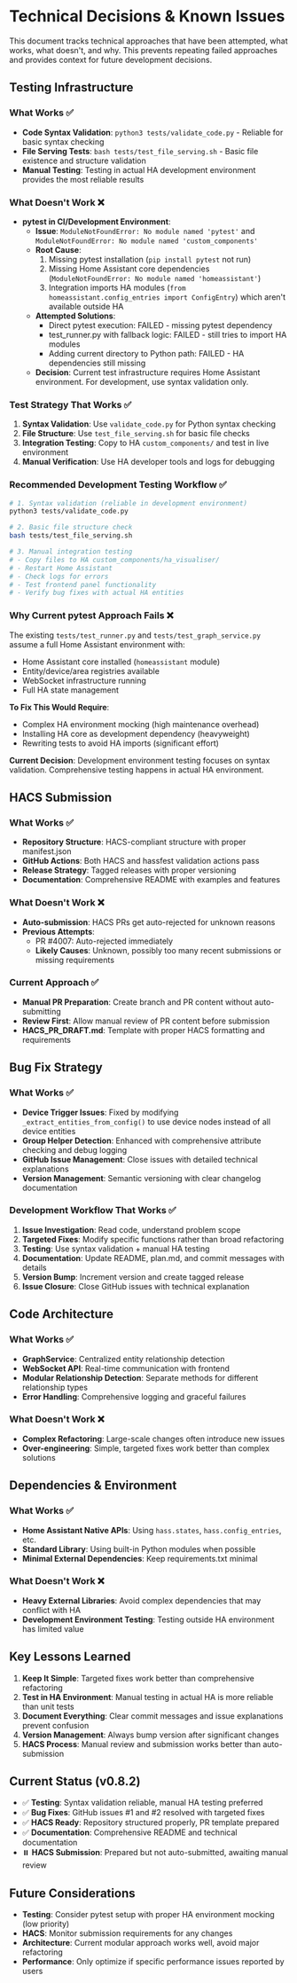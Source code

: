 # Technical Decisions & Known Issues

This document tracks technical approaches that have been attempted, what works, what doesn't, and why. This prevents repeating failed approaches and provides context for future development decisions.

## Testing Infrastructure

### What Works ✅
- **Code Syntax Validation**: `python3 tests/validate_code.py` - Reliable for basic syntax checking
- **File Serving Tests**: `bash tests/test_file_serving.sh` - Basic file existence and structure validation
- **Manual Testing**: Testing in actual HA development environment provides the most reliable results

### What Doesn't Work ❌
- **pytest in CI/Development Environment**: 
  - **Issue**: `ModuleNotFoundError: No module named 'pytest'` and `ModuleNotFoundError: No module named 'custom_components'`
  - **Root Cause**: 
    1. Missing pytest installation (`pip install pytest` not run)
    2. Missing Home Assistant core dependencies (`ModuleNotFoundError: No module named 'homeassistant'`)
    3. Integration imports HA modules (`from homeassistant.config_entries import ConfigEntry`) which aren't available outside HA
  - **Attempted Solutions**: 
    - Direct pytest execution: FAILED - missing pytest dependency
    - test_runner.py with fallback logic: FAILED - still tries to import HA modules
    - Adding current directory to Python path: FAILED - HA dependencies still missing
  - **Decision**: Current test infrastructure requires Home Assistant environment. For development, use syntax validation only.

### Test Strategy That Works ✅
1. **Syntax Validation**: Use `validate_code.py` for Python syntax checking
2. **File Structure**: Use `test_file_serving.sh` for basic file checks  
3. **Integration Testing**: Copy to HA `custom_components/` and test in live environment
4. **Manual Verification**: Use HA developer tools and logs for debugging

### Recommended Development Testing Workflow ✅
```bash
# 1. Syntax validation (reliable in development environment)
python3 tests/validate_code.py

# 2. Basic file structure check  
bash tests/test_file_serving.sh

# 3. Manual integration testing
# - Copy files to HA custom_components/ha_visualiser/
# - Restart Home Assistant
# - Check logs for errors
# - Test frontend panel functionality
# - Verify bug fixes with actual HA entities
```

### Why Current pytest Approach Fails ❌
The existing `tests/test_runner.py` and `tests/test_graph_service.py` assume a full Home Assistant environment with:
- Home Assistant core installed (`homeassistant` module)
- Entity/device/area registries available
- WebSocket infrastructure running
- Full HA state management

**To Fix This Would Require**:
- Complex HA environment mocking (high maintenance overhead)
- Installing HA core as development dependency (heavyweight)
- Rewriting tests to avoid HA imports (significant effort)

**Current Decision**: Development environment testing focuses on syntax validation. Comprehensive testing happens in actual HA environment.

## HACS Submission

### What Works ✅
- **Repository Structure**: HACS-compliant structure with proper manifest.json
- **GitHub Actions**: Both HACS and hassfest validation actions pass
- **Release Strategy**: Tagged releases with proper versioning
- **Documentation**: Comprehensive README with examples and features

### What Doesn't Work ❌
- **Auto-submission**: HACS PRs get auto-rejected for unknown reasons
- **Previous Attempts**: 
  - PR #4007: Auto-rejected immediately
  - **Likely Causes**: Unknown, possibly too many recent submissions or missing requirements

### Current Approach ✅
- **Manual PR Preparation**: Create branch and PR content without auto-submitting
- **Review First**: Allow manual review of PR content before submission
- **HACS_PR_DRAFT.md**: Template with proper HACS formatting and requirements

## Bug Fix Strategy

### What Works ✅
- **Device Trigger Issues**: Fixed by modifying `_extract_entities_from_config()` to use device nodes instead of all device entities
- **Group Helper Detection**: Enhanced with comprehensive attribute checking and debug logging
- **GitHub Issue Management**: Close issues with detailed technical explanations
- **Version Management**: Semantic versioning with clear changelog documentation

### Development Workflow That Works ✅
1. **Issue Investigation**: Read code, understand problem scope
2. **Targeted Fixes**: Modify specific functions rather than broad refactoring  
3. **Testing**: Use syntax validation + manual HA testing
4. **Documentation**: Update README, plan.md, and commit messages with details
5. **Version Bump**: Increment version and create tagged release
6. **Issue Closure**: Close GitHub issues with technical explanation

## Code Architecture

### What Works ✅
- **GraphService**: Centralized entity relationship detection
- **WebSocket API**: Real-time communication with frontend
- **Modular Relationship Detection**: Separate methods for different relationship types
- **Error Handling**: Comprehensive logging and graceful failures

### What Doesn't Work ❌
- **Complex Refactoring**: Large-scale changes often introduce new issues
- **Over-engineering**: Simple, targeted fixes work better than complex solutions

## Dependencies & Environment

### What Works ✅
- **Home Assistant Native APIs**: Using `hass.states`, `hass.config_entries`, etc.
- **Standard Library**: Using built-in Python modules when possible
- **Minimal External Dependencies**: Keep requirements.txt minimal

### What Doesn't Work ❌
- **Heavy External Libraries**: Avoid complex dependencies that may conflict with HA
- **Development Environment Testing**: Testing outside HA environment has limited value

## Key Lessons Learned

1. **Keep It Simple**: Targeted fixes work better than comprehensive refactoring
2. **Test in HA Environment**: Manual testing in actual HA is more reliable than unit tests
3. **Document Everything**: Clear commit messages and issue explanations prevent confusion
4. **Version Management**: Always bump version after significant changes
5. **HACS Process**: Manual review and submission works better than auto-submission

## Current Status (v0.8.2)

- ✅ **Testing**: Syntax validation reliable, manual HA testing preferred
- ✅ **Bug Fixes**: GitHub issues #1 and #2 resolved with targeted fixes  
- ✅ **HACS Ready**: Repository structured properly, PR template prepared
- ✅ **Documentation**: Comprehensive README and technical documentation
- ⏸️ **HACS Submission**: Prepared but not auto-submitted, awaiting manual review

## Future Considerations

- **Testing**: Consider pytest setup with proper HA environment mocking (low priority)
- **HACS**: Monitor submission requirements for any changes
- **Architecture**: Current modular approach works well, avoid major refactoring
- **Performance**: Only optimize if specific performance issues reported by users